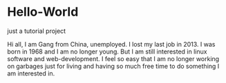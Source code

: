 # Hello-World
just a tutorial project

Hi all,
I am Gang from China, unemployed. I lost my last job in 2013. I was born in 1968 and I am no longer young. But I am still interested in linux software and web-development. I feel so easy that I am no longer working on garbages just for living and having so much free time to do something I am interested in.
